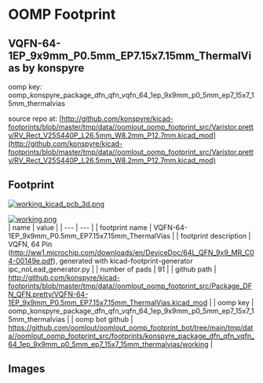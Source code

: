 # OOMP Footprint  
## VQFN-64-1EP_9x9mm_P0.5mm_EP7.15x7.15mm_ThermalVias  by konspyre  
  
oomp key: oomp_konspyre_package_dfn_qfn_vqfn_64_1ep_9x9mm_p0_5mm_ep7_15x7_15mm_thermalvias  
  
source repo at: [http://github.com/konspyre/kicad-footprints/blob/master/tmp/data//oomlout_oomp_footprint_src/Varistor.pretty/RV_Rect_V25S440P_L26.5mm_W8.2mm_P12.7mm.kicad_mod](http://github.com/konspyre/kicad-footprints/blob/master/tmp/data//oomlout_oomp_footprint_src/Varistor.pretty/RV_Rect_V25S440P_L26.5mm_W8.2mm_P12.7mm.kicad_mod)  
## Footprint  
  
[![working_kicad_pcb_3d.png](working_kicad_pcb_3d_600.png)](working_kicad_pcb_3d.png)  
  
[![working.png](working_600.png)](working.png)  
| name | value | 
| --- | --- | 
| footprint name | VQFN-64-1EP_9x9mm_P0.5mm_EP7.15x7.15mm_ThermalVias | 
| footprint description | VQFN, 64 Pin (http://ww1.microchip.com/downloads/en/DeviceDoc/64L_QFN_9x9_MR_C04-00149e.pdf), generated with kicad-footprint-generator ipc_noLead_generator.py | 
| number of pads | 91 | 
| github path | http://github.com/konspyre/kicad-footprints/blob/master/tmp/data//oomlout_oomp_footprint_src/Package_DFN_QFN.pretty/VQFN-64-1EP_9x9mm_P0.5mm_EP7.15x7.15mm_ThermalVias.kicad_mod | 
| oomp key | oomp_konspyre_package_dfn_qfn_vqfn_64_1ep_9x9mm_p0_5mm_ep7_15x7_15mm_thermalvias | 
| oomp bot github | https://github.com/oomlout/oomlout_oomp_footprint_bot/tree/main/tmp/data//oomlout_oomp_footprint_src/footprints/konspyre_package_dfn_qfn_vqfn_64_1ep_9x9mm_p0_5mm_ep7_15x7_15mm_thermalvias/working | 
## Images  
